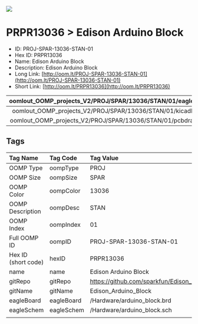 


  
![][im]
# PRPR13036 > Edison Arduino Block

- ID: PROJ-SPAR-13036-STAN-01
- Hex ID: PRPR13036
- Name: Edison Arduino Block
- Description: Edison Arduino Block
- Long Link: [http://oom.lt/PROJ-SPAR-13036-STAN-01](http://oom.lt/PROJ-SPAR-13036-STAN-01)
- Short Link: [http://oom.lt/PRPR13036](http://oom.lt/PRPR13036)
  

|oomlout_OOMP_projects_V2/PROJ/SPAR/13036/STAN/01/eagleImage.png|oomlout_OOMP_projects_V2/PROJ/SPAR/13036/STAN/01/eagleSchemImage.png|oomlout_OOMP_projects_V2/PROJ/SPAR/13036/STAN/01/kicadPcb3dFront.png|oomlout_OOMP_projects_V2/PROJ/SPAR/13036/STAN/01/kicadPcb3dBack.png|
| :---: | :---: | :---: | :---: |
|oomlout_OOMP_projects_V2/PROJ/SPAR/13036/STAN/01/kicadPcb3d.png|oomlout_OOMP_projects_V2/PROJ/SPAR/13036/STAN/01/bomBack.png|oomlout_OOMP_projects_V2/PROJ/SPAR/13036/STAN/01/bomFront.png|oomlout_OOMP_projects_V2/PROJ/SPAR/13036/STAN/01/pcbdraw.svg|
|oomlout_OOMP_projects_V2/PROJ/SPAR/13036/STAN/01/pcbdrawBack.svg||||

## Tags
  

|Tag Name|Tag Code|Tag Value|
| :--- | :--- | :--- |
|OOMP Type|oompType|PROJ|
|OOMP Size|oompSize|SPAR|
|OOMP Color|oompColor|13036|
|OOMP Description|oompDesc|STAN|
|OOMP Index|oompIndex|01|
|Full OOMP ID|oompID|PROJ-SPAR-13036-STAN-01|
|Hex ID (short code)|hexID|PRPR13036|
|name|name|Edison Arduino Block|
|gitRepo|gitRepo|https://github.com/sparkfun/Edison_Arduino_Block|
|gitName|gitName|Edison_Arduino_Block|
|eagleBoard|eagleBoard|/Hardware/arduino_block.brd|
|eagleSchem|eagleSchem|/Hardware/arduino_block.sch|
||||



[im]: PROJ/SPAR/13036/STAN/01/kicadPcb3d_450.png
